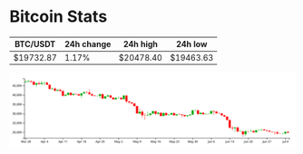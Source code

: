 # Bitcoin Stats

BTC/USDT|24h change|24h high|24h low|
|---|---|---|---|
|$19732.87|1.17%|$20478.40|$19463.63|

<img src="./chart.svg">
